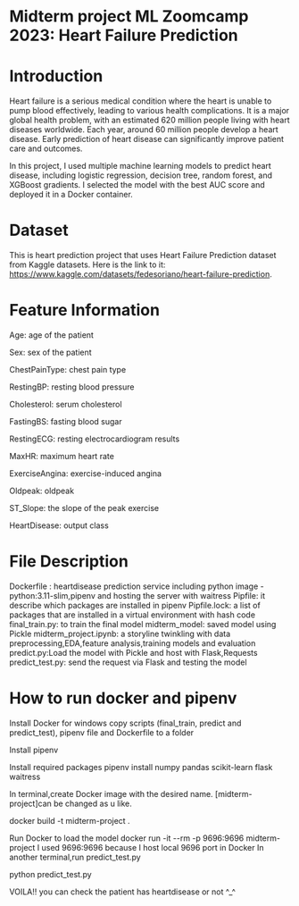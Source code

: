 # Midterm project ML Zoomcamp 2023: Heart Failure Prediction

# Introduction 

Heart failure is a serious medical condition where the heart is unable to pump blood effectively, leading to various health complications. It is a major global health problem, with an estimated 620 million people living with heart diseases worldwide. Each year, around 60 million people develop a heart disease. Early prediction of heart disease can significantly improve patient care and outcomes.

In this project, I used multiple machine learning models to predict heart disease, including logistic regression, decision tree, random forest, and XGBoost gradients. I selected the model with the best AUC score and deployed it in a Docker container.

# Dataset

This is heart prediction project that uses Heart Failure Prediction dataset from Kaggle datasets.  Here is the link to it: https://www.kaggle.com/datasets/fedesoriano/heart-failure-prediction.

# Feature Information

Age: age of the patient 

Sex: sex of the patient 

ChestPainType: chest pain type 

RestingBP: resting blood pressure 

Cholesterol: serum cholesterol

FastingBS: fasting blood sugar

RestingECG: resting electrocardiogram results

MaxHR: maximum heart rate 

ExerciseAngina: exercise-induced angina 

Oldpeak: oldpeak 

ST_Slope: the slope of the peak exercise 

HeartDisease: output class 

# File Description

Dockerfile : heartdisease prediction service  including python image - python:3.11-slim,pipenv and hosting the server with waitress 
Pipfile: it describe which packages are installed in pipenv
Pipfile.lock: a list of packages that are installed in a virtual environment with hash code 
final_train.py: to train the final model
midterm_model: saved model using Pickle
midterm_project.ipynb: a storyline twinkling with data preprocessing,EDA,feature analysis,training models and evaluation
predict.py:Load  the model with Pickle and host with Flask,Requests
predict_test.py: send the request via Flask and testing the model

# How to run docker and pipenv
Install Docker for windows
copy scripts (final_train, predict and predict_test), pipenv file and Dockerfile to a folder

Install pipenv 

  
Install required packages
pipenv install numpy pandas scikit-learn flask waitress 


In terminal,create Docker image with the desired name.
[midterm-project]can be changed as u like.

docker build -t midterm-project .

Run Docker to load the model
docker run -it --rm -p 9696:9696 midterm-project
I used 9696:9696 because I host local 9696 port in Docker
In another terminal,run predict_test.py

  python predict_test.py

  
VOILA!! you can check the patient has heartdisease or not ^_^







